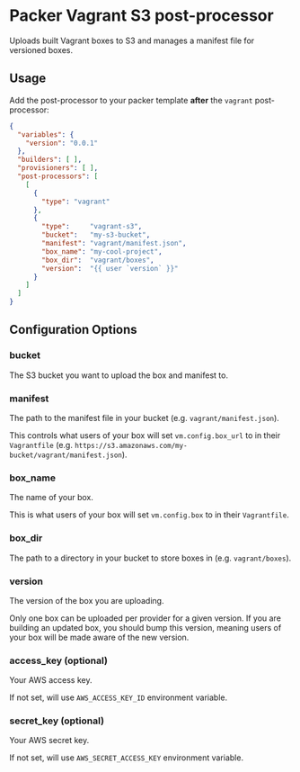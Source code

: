 Packer Vagrant S3 post-processor
================================

Uploads built Vagrant boxes to S3 and manages a manifest file for versioned boxes.

Usage
-----

Add the post-processor to your packer template **after** the `vagrant` post-processor:

```json
{
  "variables": {
    "version": "0.0.1"
  },
  "builders": [ ],
  "provisioners": [ ],
  "post-processors": [
    [
      {
        "type": "vagrant"
      },
      {
        "type":     "vagrant-s3",
        "bucket":   "my-s3-bucket",
        "manifest": "vagrant/manifest.json",
        "box_name": "my-cool-project",
        "box_dir":  "vagrant/boxes",
        "version":  "{{ user `version` }}"
      }
    ]
  ]
}
```

Configuration Options
---------------------

### bucket

The S3 bucket you want to upload the box and manifest to.

### manifest

The path to the manifest file in your bucket (e.g. `vagrant/manifest.json`).

This controls what users of your box will set `vm.config.box_url` to in their `Vagrantfile` (e.g. `https://s3.amazonaws.com/my-bucket/vagrant/manifest.json`).

### box_name

The name of your box.

This is what users of your box will set `vm.config.box` to in their `Vagrantfile`.

### box_dir

The path to a directory in your bucket to store boxes in (e.g. `vagrant/boxes`).

### version

The version of the box you are uploading.

Only one box can be uploaded per provider for a given version. If you are building an updated box, you should bump this version, meaning users of your box will be made aware of the new version.

### access_key (optional)

Your AWS access key.

If not set, will use `AWS_ACCESS_KEY_ID` environment variable.

### secret_key (optional)

Your AWS secret key.

If not set, will use `AWS_SECRET_ACCESS_KEY` environment variable.
